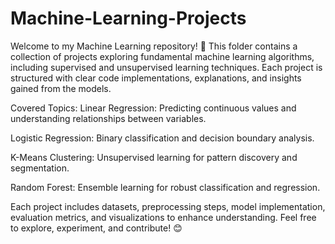 # Machine-Learning-Projects
Welcome to my Machine Learning repository! 🚀 This folder contains a collection of projects exploring fundamental machine learning algorithms, including supervised and unsupervised learning techniques. Each project is structured with clear code implementations, explanations, and insights gained from the models.

Covered Topics:
Linear Regression: Predicting continuous values and understanding relationships between variables.

Logistic Regression: Binary classification and decision boundary analysis.

K-Means Clustering: Unsupervised learning for pattern discovery and segmentation.

Random Forest: Ensemble learning for robust classification and regression.

Each project includes datasets, preprocessing steps, model implementation, evaluation metrics, and visualizations to enhance understanding. Feel free to explore, experiment, and contribute! 😊
